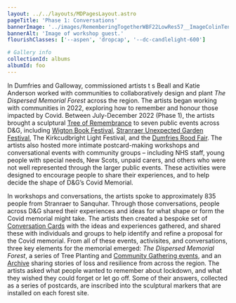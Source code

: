 ```yaml
---
layout: ../../layouts/MDPagesLayout.astro
pageTitle: 'Phase 1: Conversations'
bannerImage: '../images/RememberingTogetherWBF22LowRes57__ImageColinTennant.jpg'
bannerAlt: 'Image of workshop guest.'
flourishClasses: ['--aspen', 'dropcap', '--dc-candlelight-600']

# Gallery info
collectionId: albums
albumId: foo
---
```

In Dumfries and Galloway, commissioned artists t s Beall and Katie Anderson worked with communities to collaboratively design and plant <i>The Dispersed Memorial Forest</i> across the region. The artists began working with communities in 2022, exploring how to remember and honour those impacted by Covid. Between July-December 2022 (Phase 1), the artists brought a sculptural <a href="">Tree of Remembrance</a> to seven public events across D&G, including <a href="">Wigton Book Festival</a>, <a href="">Stranraer Unexpected Garden Festival</a>, <a>The Kirkcudbright Light Festival</a>, and the <a href="">Dumfries Rood Fair</a>. The artists also hosted more intimate postcard-making workshops and conversational events with community groups – including NHS staff, young people with special needs, New Scots, unpaid carers, and others who were not well represented through the larger public events. These activities were designed to encourage people to share their experiences, and to help decide the shape of D&G’s Covid Memorial.

In workshops and conversations, the artists spoke to approximately 835 people from Stranraer to Sanquhar. Through those conversations, people across D&G shared their experiences and ideas for what shape or form the Covid memorial might take. The artists then created a bespoke set of <a href="">Conversation Cards</a> with the ideas and experiences gathered, and shared these with individuals and groups to help identify and refine a proposal for the Covid memorial. From all of these events, activisites, and conversations, three key elements for the memorial emerged: <i>The Dispersed Memorial Forest</i>, a series of Tree Planting and <a href="">Community Gathering events</a>, and an <a href="">Archive</a> sharing stories of loss and resilience from across the region. The artists asked what people wanted to remember about lockdown, and what they wished they could forget or let go off. Some of their answers, collected as a series of postcards, are inscribed into the sculptural markers that are installed on each forest site.
